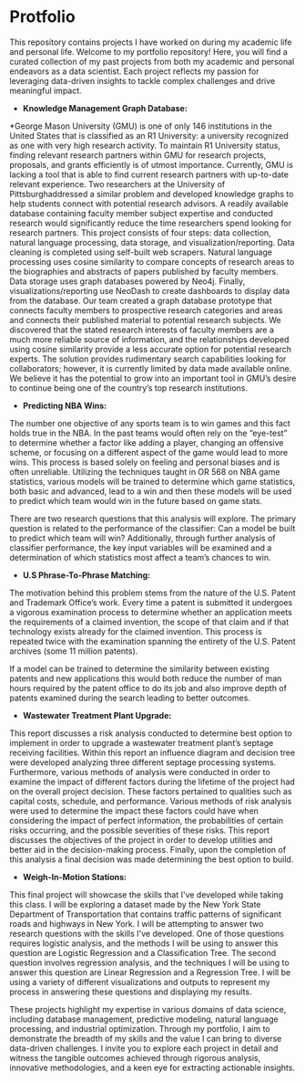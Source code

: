# Protfolio
This repository contains projects I have worked on during my academic life and personal life.
Welcome to my portfolio repository! Here, you will find a curated collection of my past projects from both my academic and personal endeavors as a data scientist. Each project reflects my passion for leveraging data-driven insights to tackle complex challenges and drive meaningful impact.

 - **Knowledge Management Graph Database:**
 
*George Mason University (GMU) is one of only 146 institutions in the United States that is classified as an R1 University: a university recognized as one with very high research activity. To maintain R1 University status, finding relevant research partners within GMU for research projects, proposals, and grants efficiently is of utmost importance. Currently, GMU is lacking a tool that is able to find current research partners with up-to-date relevant experience. Two researchers at the University of Pittsburghaddressed a similar problem and developed knowledge graphs to help students connect with potential research advisors. A readily available database containing faculty member subject expertise and conducted research would significantly reduce the time researchers spend looking for research partners. This project consists of four steps: data collection, natural language processing, data storage, and visualization/reporting. Data cleaning is completed using self-built web scrapers. Natural language processing uses cosine similarity to compare concepts of research areas to the biographies and abstracts of papers published by faculty members. Data storage uses graph databases powered by Neo4j. Finally, visualizations/reporting use NeoDash to create dashboards to display data from the database. Our team created a graph database prototype that connects faculty members to prospective research categories and areas and connects their published material to potential research subjects. We discovered that the stated research interests of faculty members are a much more reliable source of information, and the relationships developed using cosine similarity provide a less accurate option for potential research experts. The solution provides rudimentary search capabilities looking for collaborators; however, it is currently limited by data made available online. We believe it has the potential to grow into an important tool in GMU’s desire to continue being one of the country’s top research institutions.


- **Predicting NBA Wins:**

The number one objective of any sports team is to win games and this fact holds true in the NBA. In the past teams would often rely on the “eye-test” to determine whether a factor like adding a player, changing an offensive scheme, or focusing on a different aspect of the game would lead to more wins. This process is based solely on feeling and personal biases and is often unreliable. 
Utilizing the techniques taught in OR 568 on NBA game statistics, various models will be trained to determine which game statistics, both basic and advanced, lead to a win and then these models will be used to predict which team would win in the future based on game stats.


There are two research questions that this analysis will explore. The primary question is related to the performance of the classifier: Can a model be built to predict which team will win? Additionally, through further analysis of classifier performance, the key input variables will be examined and a determination of which statistics most affect a team’s chances to win.

- **U.S Phrase-To-Phrase Matching:**

The motivation behind this problem stems from the nature of the U.S. Patent and Trademark Office’s work. Every time a patent is submitted it undergoes a vigorous examination process to determine whether an application meets the requirements of a claimed invention, the scope of that claim and if that technology exists already for the claimed invention. This process is repeated twice with the examination spanning the entirety of the U.S. Patent archives (some 11 million patents).


If a model can be trained to determine the similarity between existing patents and new applications this would both reduce the number of man hours required by the patent office to do its job and also improve depth of patents examined during the search leading to better outcomes.

- **Wastewater Treatment Plant Upgrade:**

This report discusses a risk analysis conducted to determine best option to implement in order to upgrade a wastewater treatment plant’s septage receiving facilities. Within this report an influence diagram and decision tree were developed analyzing three different septage processing systems. Furthermore, various methods of analysis were conducted in order to examine the impact of different factors during the lifetime of the project had on the overall project decision. These factors pertained to qualities such as capital costs, schedule, and performance. Various methods of risk analysis were used to determine the impact these factors could have when considering the impact of perfect information, the probabilities of certain risks occurring, and the possible severities of these risks. This report discusses the objectives of the project in order to develop utilities and better aid in the decision-making process. Finally, upon the completion of this analysis a final decision was made determining the best option to build.

- **Weigh-In-Motion Stations:**

This final project will showcase the skills that I've developed while taking this class. I will be exploring a dataset made by the New York State Department of Transportation that contains traffic patterns of significant roads and highways in New York. I will be attempting to answer two research questions with the skills I've developed. One of those questions requires logistic analysis, and the methods I will be using to answer this question are Logistic Regression and a Classification Tree. The second question involves regression analysis, and the techniques I will be using to answer this question are Linear Regression and a Regression Tree. I will be using a variety of different visualizations and outputs to represent my process in answering these questions and displaying my results.

These projects highlight my expertise in various domains of data science, including database management, predictive modeling, natural language processing, and industrial optimization. Through my portfolio, I aim to demonstrate the breadth of my skills and the value I can bring to diverse data-driven challenges. I invite you to explore each project in detail and witness the tangible outcomes achieved through rigorous analysis, innovative methodologies, and a keen eye for extracting actionable insights.
